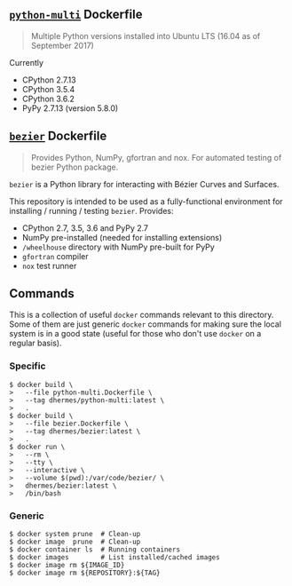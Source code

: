 ## [`python-multi`][1] Dockerfile

> Multiple Python versions installed into Ubuntu LTS (16.04 as of September 2017)

Currently

- CPython 2.7.13
- CPython 3.5.4
- CPython 3.6.2
- PyPy 2.7.13 (version 5.8.0)

## [`bezier`][2] Dockerfile

> Provides Python, NumPy, gfortran and nox. For automated testing of bezier Python package.

`bezier` is a Python library for interacting with Bézier Curves and Surfaces.

This repository is intended to be used as a fully-functional environment for installing / running / testing `bezier`. Provides:

- CPython 2.7, 3.5, 3.6 and PyPy 2.7
- NumPy pre-installed (needed for installing extensions)
- `/wheelhouse` directory with NumPy pre-built for PyPy
- `gfortran` compiler
- `nox` test runner

## Commands

This is a collection of useful `docker` commands relevant to
this directory. Some of them are just generic `docker` commands
for making sure the local system is in a good state (useful
for those who don't use `docker` on a regular basis).

### Specific

```
$ docker build \
>   --file python-multi.Dockerfile \
>   --tag dhermes/python-multi:latest \
>   .
$ docker build \
>   --file bezier.Dockerfile \
>   --tag dhermes/bezier:latest \
>   .
$ docker run \
>   --rm \
>   --tty \
>   --interactive \
>   --volume $(pwd):/var/code/bezier/ \
>   dhermes/bezier:latest \
>   /bin/bash
```

### Generic

```
$ docker system prune  # Clean-up
$ docker image  prune  # Clean-up
$ docker container ls  # Running containers
$ docker images        # List installed/cached images
$ docker image rm ${IMAGE_ID}
$ docker image rm ${REPOSITORY}:${TAG}
```

[1]: https://hub.docker.com/r/dhermes/python-multi/
[2]: https://hub.docker.com/r/dhermes/bezier/
